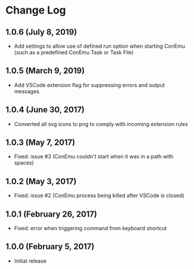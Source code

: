 # Change Log

## 1.0.6 (July 8, 2019)

- Add settings to allow use of defined run option when starting ConEmu (such as a predefined ConEmu Task or Task File)

## 1.0.5 (March 9, 2019)

- Add VSCode extension flag for suppressing errors and output messages.

## 1.0.4 (June 30, 2017)

- Converted all svg icons to png to comply with incoming extension rules

## 1.0.3 (May 7, 2017)

- Fixed: issue #3 (ConEmu couldn't start when it was in a path with spaces)

## 1.0.2 (May 3, 2017)

- Fixed: issue #2 (ConEmu process being killed after VSCode is closed)

## 1.0.1 (February 26, 2017)

- Fixed: error when triggering command from keyboard shortcut

## 1.0.0 (February 5, 2017)

- Initial release